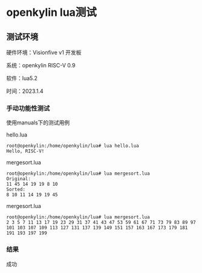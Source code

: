 # openkylin lua测试



## 测试环境



硬件环境：Visionfive v1 开发板

系统：openkylin RISC-V 0.9

软件：lua5.2

时间：2023.1.4





### 手动功能性测试

使用manuals下的测试用例

hello.lua
```
root@openkylin:/home/openkylin/lua# lua hello.lua
Hello, RISC-V!
```

mergesort.lua
```
root@openkylin:/home/openkylin/lua# lua mergesort.lua
Original:
11 45 14 19 19 8 10 
Sorted:
8 10 11 14 19 19 45 
```

mergesort.lua
```
root@openkylin:/home/openkylin/lua# lua mergesort.lua
2 3 5 7 11 13 17 19 23 29 31 37 41 43 47 53 59 61 67 71 73 79 83 89 97 101 103 107 109 113 127 131 137 139 149 151 157 163 167 173 179 181 191 193 197 199
```


### 结果

成功